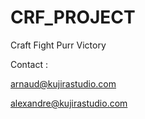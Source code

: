 # CRF_PROJECT
Craft Fight Purr Victory

Contact :

arnaud@kujirastudio.com

alexandre@kujirastudio.com
